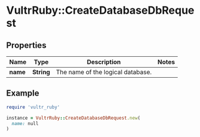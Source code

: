 # VultrRuby::CreateDatabaseDbRequest

## Properties

| Name | Type | Description | Notes |
| ---- | ---- | ----------- | ----- |
| **name** | **String** | The name of the logical database. |  |

## Example

```ruby
require 'vultr_ruby'

instance = VultrRuby::CreateDatabaseDbRequest.new(
  name: null
)
```


